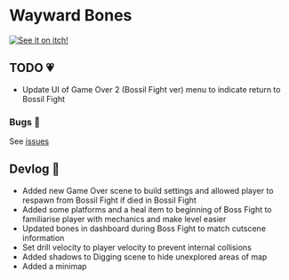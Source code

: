 # Wayward Bones
[![See it on itch!](https://img.itch.zone/aW1nLzg0MDMxNTUucG5n/original/FbEfaa.png)](https://akjanklin.itch.io/wayward-bones)

## TODO 💗
 * Update UI of Game Over 2 (Bossil Fight ver) menu to indicate return to Bossil Fight
### Bugs 🐍
See [issues](https://github.com/nicktstewart/McGameJam/issues)

## Devlog 🦴
 * Added new Game Over scene to build settings and allowed player to respawn from Bossil Fight if died in Bossil Fight
 * Added some platforms and a heal item to beginning of Boss Fight to familiarise player with mechanics and make level easier
 * Updated bones in dashboard during Boss Fight to match cutscene information
 * Set drill velocity to player velocity to prevent internal collisions
 * Added shadows to Digging scene to hide unexplored areas of map
 * Added a minimap
